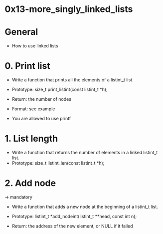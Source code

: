 # 0x13-more_singly_linked_lists
# General
* How to use linked lists

# 0. Print list
* Write a function that prints all the elements of a listint_t list.

* Prototype: size_t print_listint(const listint_t *h);
* Return: the number of nodes
* Format: see example
* You are allowed to use printf

# 1. List length
* Write a function that returns the number of elements in a linked listint_t list.
* Prototype: size_t listint_len(const listint_t *h);

# 2. Add node
-> mandatory
* Write a function that adds a new node at the beginning of a listint_t list.

* Prototype: listint_t *add_nodeint(listint_t **head, const int n);
* Return: the address of the new element, or NULL if it failed